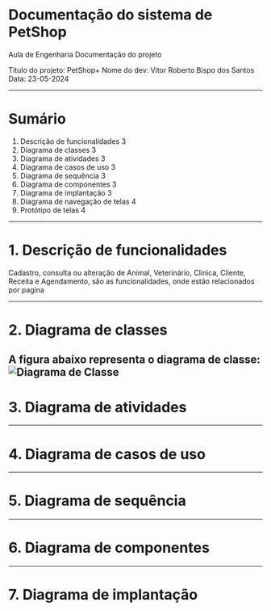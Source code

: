 # Documentação do sistema de PetShop
Aula de Engenharia
Documentação do projeto

Título do projeto: PetShop+
Nome do dev: Vitor Roberto Bispo dos Santos
Data: 23-05-2024

---
# Sumário

1. Descrição de funcionalidades	3
2. Diagrama de classes	3
3. Diagrama de atividades	3
4. Diagrama de casos de uso	3
5. Diagrama de sequência	3
6. Diagrama de componentes	3
7. Diagrama de implantação	3
8. Diagrama de navegação de telas	4
9. Protótipo de telas	4



---
# 1. Descrição de funcionalidades
Cadastro, consulta ou alteração de Animal, Veterinário, Clinica,  Cliente, Receita e Agendamento, são as funcionalidades, onde estão relacionados por pagina

---
# 2. Diagrama de classes
A figura abaixo representa o diagrama de classe:
![Diagrama de Classe]()
---
# 3. Diagrama de atividades

---
# 4. Diagrama de casos de uso

---
# 5. Diagrama de sequência

---
# 6. Diagrama de componentes

---
# 7. Diagrama de implantação



 
